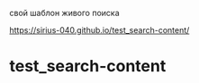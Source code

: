 свой шаблон живого поиска 

https://sirius-040.github.io/test_search-content/

# test_search-content
